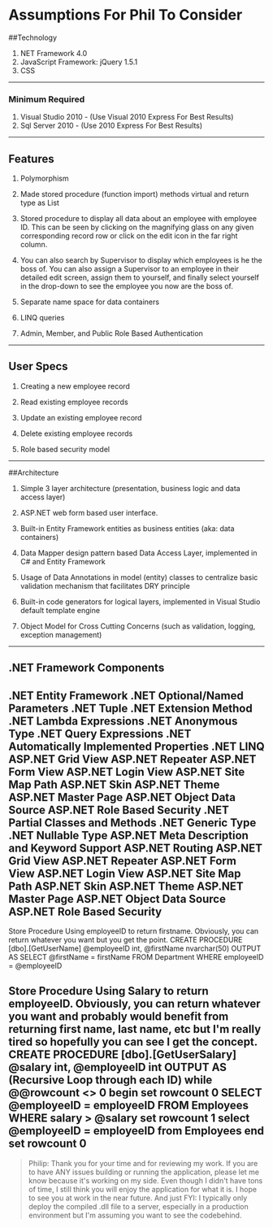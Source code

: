 # Assumptions For Phil To Consider

##Technology

1. NET Framework 4.0
2. JavaScript Framework: jQuery 1.5.1
3. CSS

- - -
### Minimum Required

1. Visual Studio 2010 - (Use Visual 2010 Express For Best Results)
2. Sql Server 2010 - (Use 2010 Express For Best Results)

- - -
## Features

1. Polymorphism

2. Made stored procedure (function import) methods virtual and return type as List<Entity>

3. Stored procedure to display all data about an employee with employee ID. This can be seen
   by clicking on the magnifying glass on any given corresponding record row or click on the edit icon
   in the far right column.

4. You can also search by Supervisor to display which employees is he the boss of. You can also
   assign a Supervisor to an employee in their detailed edit screen, assign them to yourself, and 
   finally select yourself in the drop-down to see the employee you now are the boss of.

5. Separate name space for data containers

6. LINQ queries

7. Admin, Member, and Public Role Based Authentication

- - -
## User Specs

1. Creating a new employee record

2. Read existing employee records

3. Update an existing employee record

4. Delete existing employee records

5. Role based security model

- - -
##Architecture

1. Simple 3 layer architecture (presentation, business logic and data access layer)

2. ASP.NET web form based user interface.

3. Built-in Entity Framework entities as business entities (aka: data containers)

4. Data Mapper design pattern based Data Access Layer, implemented in C# and Entity Framework

5. Usage of Data Annotations in model (entity) classes to centralize basic validation mechanism that facilitates DRY principle

6. Built-in code generators for logical layers, implemented in Visual Studio default template engine

7. Object Model for Cross Cutting Concerns (such as validation, logging, exception management)

- - -
## .NET Framework Components

.NET Entity Framework
.NET Optional/Named Parameters
.NET Tuple
.NET Extension Method
.NET Lambda Expressions
.NET Anonymous Type
.NET Query Expressions
.NET Automatically Implemented Properties
.NET LINQ
ASP.NET Grid View
ASP.NET Repeater
ASP.NET Form View
ASP.NET Login View
ASP.NET Site Map Path
ASP.NET Skin
ASP.NET Theme
ASP.NET Master Page
ASP.NET Object Data Source
ASP.NET Role Based Security
.NET Partial Classes and Methods
.NET Generic Type
.NET Nullable Type
ASP.NET Meta Description and Keyword Support
ASP.NET Routing
ASP.NET Grid View
ASP.NET Repeater
ASP.NET Form View
ASP.NET Login View
ASP.NET Site Map Path
ASP.NET Skin
ASP.NET Theme
ASP.NET Master Page
ASP.NET Object Data Source
ASP.NET Role Based Security
---



Store Procedure Using employeeID to return firstname. Obviously, you can return whatever you want but you get the point.
CREATE PROCEDURE [dbo].[GetUserName]
      @employeeID int,
      @firstName nvarchar(50) OUTPUT
      AS
      SELECT @firstName = firstName FROM Department
      WHERE employeeID = @employeeID

Store Procedure Using Salary to return employeeID. Obviously, you can return whatever you want and probably would benefit from returning first name, last name, etc but I'm really tired so hopefully you can see I get the concept.
CREATE PROCEDURE [dbo].[GetUserSalary]
      @salary int,
      @employeeID int OUTPUT
      AS
      (Recursive Loop through each ID)
      while @@rowcount <> 0
      begin
      set rowcount 0
      SELECT @employeeID = employeeID FROM Employees
      WHERE salary > @salary
      set rowcount 1
      select @employeeID = employeeID from Employees
      end
      set rowcount 0
---

> Philip: Thank you for your time and for reviewing my work. If you are to have ANY issues building or running the application, please let me know because it's working on my side. Even though I didn't have tons of time, I still think you will enjoy the application for what it is. I hope to see you at work in the near future. And just FYI: I typically only deploy the compiled .dll file to a server, especially in a production environment but I'm assuming you want to see the codebehind.